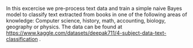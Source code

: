 In this excercise we pre-process text data and train a simple naive Bayes model to classify text extracted from books in one of the following areas of knowledge: Computer science, history, math, accounting, biology, geography or physics. The data can be found at https://www.kaggle.com/datasets/deepak711/4-subject-data-text-classification .  
